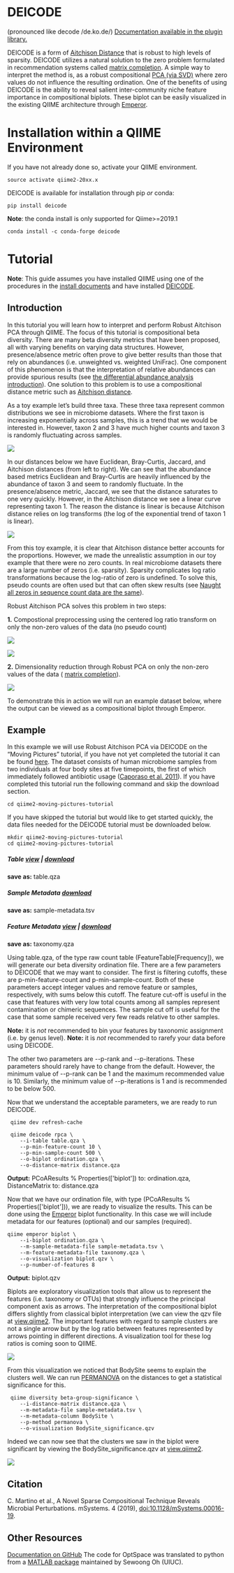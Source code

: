 # DEICODE
(pronounced like decode /de.ko.de/) 
[Documentation available in the plugin library.](https://library.qiime2.org/plugins/deicode/19/)

DEICODE is a form of [Aitchison Distance](https://en.wikipedia.org/wiki/Aitchison_geometry) that is robust to high levels of sparsity. DEICODE utilizes a natural solution to the zero problem formulated in recommendation systems  called [matrix completion]( https://arxiv.org/pdf/0906.2027.pdf). A simple way to interpret the method is, as a robust compositional [PCA (via SVD)]( https://en.wikipedia.org/wiki/Principal_component_analysis) where zero values do not influence the resulting ordination. One of the benefits of using DEICODE is the ability to reveal salient inter-community niche feature importance in compositional biplots. These biplot can be easily visualized in the existing QIIME architecture through [Emperor](https://docs.qiime2.org/2018.11/plugins/available/emperor/).

# Installation within a QIIME Environment

If you have not already done so, activate your QIIME environment.
```
source activate qiime2-20xx.x
```

DEICODE is available for installation through pip _or_ conda:

```
pip install deicode
```
 
**Note**:  the conda install is only supported for Qiime>=2019.1
```
conda install -c conda-forge deicode
```

# Tutorial 
**Note**: This guide assumes you have installed QIIME using one of the procedures in the [install documents](https://docs.qiime2.org/2019.1/install/) and have installed [DEICODE](https://library.qiime2.org/plugins/q2-deicode).

## Introduction 

In this tutorial you will learn how to interpret and perform Robust Aitchison PCA through QIIME. The focus of this tutorial is compositional beta diversity. There are many beta diversity metrics that have been proposed, all with varying benefits on varying data structures. However, presence/absence metric often prove to give better results than those that rely on abundances (i.e. unweighted vs. weighted UniFrac). One component of this phenomenon is that the interpretation of relative abundances can provide spurious results (see [the differential abundance analysis introduction](https://docs.qiime2.org/2019.1/tutorials/gneiss/)). One solution to this problem is to use a compositional distance metric such as [Aitchison distance](https://en.wikipedia.org/wiki/Aitchison_geometry). 


As a toy example let’s build three taxa. These three taxa represent common distributions we see in microbiome datasets. Where the first taxon is increasing exponentially across samples, this is a trend that we would be interested in. However, taxon 2 and 3 have much higher counts and taxon 3 is randomly fluctuating across samples.  

![](etc/img1.png)

In our distances below we have Euclidean, Bray-Curtis, Jaccard, and Aitchison distances (from left to right). We can see that the abundance based metrics Euclidean and Bray-Curtis are heavily influenced by the abundance of taxon 3 and seem to randomly fluctuate. In the presence/absence metric, Jaccard, we see that the distance saturates to one very quickly. However, in the Aitchison distance we see a linear curve representing taxon 1. The reason the distance is linear is because Aitchison distance relies on log transforms (the log of the exponential trend of taxon 1 is linear). 


![](etc/img2.png)

From this toy example, it is clear that Aitchison distance better accounts for the proportions. However, we made the unrealistic assumption in our toy example that there were no zero counts. In real microbiome datasets there are a large number of zeros (i.e. sparsity). Sparsity complicates log ratio transformations because the log-ratio of zero is undefined. To solve this, pseudo counts are often used but that can often skew results (see [Naught all zeros in sequence count data are the same](https://www.biorxiv.org/content/10.1101/477794v1)). 

Robust Aitchison PCA solves this problem in two steps:

**1.** Compostional preprocessing using the centered log ratio transform on only the non-zero values of the data (no pseudo count)

![](etc/img3.gif)

![](etc/img4.gif)

**2.** Dimensionality reduction through Robust PCA on only the non-zero values of the data ( [matrix completion]( https://arxiv.org/pdf/0906.2027.pdf)). 

![](etc/img5.gif)

To demonstrate this in action we will run an example dataset below, where the output can be viewed as a compositional biplot through Emperor. 

## Example 

In this example we will use Robust Aitchison PCA via DEICODE on the “Moving Pictures” tutorial, if you have not yet completed the tutorial it can be found [here](https://docs.qiime2.org/2019.1/tutorials/moving-pictures/). The dataset consists of human microbiome samples from two individuals at four body sites at five timepoints, the first of which immediately followed antibiotic usage ([Caporaso et al. 2011](https://www.ncbi.nlm.nih.gov/pubmed/21624126)). If you have completed this tutorial run the following command and skip the download section.

```shell
cd qiime2-moving-pictures-tutorial
```

If you have skipped the tutorial but would like to get started quickly, the data files needed for the DEICODE tutorial must be downloaded below.  

```shell
mkdir qiime2-moving-pictures-tutorial
cd qiime2-moving-pictures-tutorial
```

##### Table [view](https://view.qiime2.org/?src=https%3A%2F%2Fdocs.qiime2.org%2F2019.1%2Fdata%2Ftutorials%2Fmoving-pictures%2Ftable.qza) | [download](https://docs.qiime2.org/2019.1/data/tutorials/moving-pictures/table.qza)
**save as:** table.qza 

##### Sample Metadata [download](https://data.qiime2.org/2019.1/tutorials/moving-pictures/sample_metadata.tsv)
**save as:** sample-metadata.tsv

##### Feature Metadata  [view](https://view.qiime2.org/?src=https%3A%2F%2Fdocs.qiime2.org%2F2019.1%2Fdata%2Ftutorials%2Fmoving-pictures%2Ftaxonomy.qza) | [download](https://docs.qiime2.org/2019.1/data/tutorials/moving-pictures/taxonomy.qza)
**save as:** taxonomy.qza

Using table.qza, of the type raw count table (FeatureTable[Frequency]), we will generate our beta diversity ordination file. There are a few parameters to DEICODE that we may want to consider. The first is filtering cutoffs, these are p-min-feature-count and p-min-sample-count. Both of these parameters accept integer values and remove feature or samples, respectively, with sums below this cutoff. The feature cut-off is useful in the case that features with very low total counts among all samples represent contamination or chimeric sequences. The sample cut off is useful for the case that some sample received very few reads relative to other samples.

**Note:** it is _not_ recommended to bin your features by taxonomic assignment (i.e. by genus level). 
**Note:** it is _not_ recommended to rarefy your data before using DEICODE. 

The other two parameters are --p-rank and --p-iterations. These parameters should rarely have to change from the default. However, the minimum value of --p-rank can be 1 and the maximum recommended value is 10. Similarly, the minimum value of --p-iterations is 1 and is recommended to be below 500.  

Now that we understand the acceptable parameters, we are ready to run DEICODE.  

```shell
 qiime dev refresh-cache
```

```shell
 qiime deicode rpca \
    --i-table table.qza \
    --p-min-feature-count 10 \
    --p-min-sample-count 500 \
    --o-biplot ordination.qza \
    --o-distance-matrix distance.qza
```
**Output:** PCoAResults % Properties(['biplot']) to: ordination.qza, DistanceMatrix to: distance.qza

Now that we have our ordination file, with type (PCoAResults % Properties(['biplot'])), we are ready to visualize the results. This can be done using the [Emperor](https://docs.qiime2.org/2019.1/plugins/available/emperor/) biplot functionality. In this case we will include metadata for our features (optional) and our samples (required). 

```shell
qiime emperor biplot \
    --i-biplot ordination.qza \
    --m-sample-metadata-file sample-metadata.tsv \
    --m-feature-metadata-file taxonomy.qza \
    --o-visualization biplot.qzv \
    --p-number-of-features 8
```
**Output:** biplot.qzv

Biplots are exploratory visualization tools that allow us to represent the features (i.e. taxonomy or OTUs)  that strongly influence the principal component axis as arrows. The interpretation of the compositional biplot differs slightly from classical biplot interpretation (we can view the qzv file at [view.qiime2](https://view.qiime2.org). The important features with regard to sample clusters are not a single arrow but by the log ratio between features represented by arrows pointing in different directions. A visualization tool for these log ratios is coming soon to QIIME. 

![](etc/img8.png)

From this visualization we noticed that BodySite seems to explain the clusters well. We can run [PERMANOVA](https://docs.qiime2.org/2019.1/plugins/available/diversity/beta-group-significance/) on the distances to get a statistical significance for this. 

```shell
 qiime diversity beta-group-significance \
    --i-distance-matrix distance.qza \
    --m-metadata-file sample-metadata.tsv \
    --m-metadata-column BodySite \
    --p-method permanova \
    --o-visualization BodySite_significance.qzv
```

Indeed we can now see that the clusters we saw in the biplot were significant by viewing the BodySite_significance.qzv at [view.qiime2](https://view.qiime2.org).

![](etc/img9.png)

## Citation 

C. Martino et al., A Novel Sparse Compositional Technique Reveals Microbial Perturbations. mSystems. 4 (2019), [doi:10.1128/mSystems.00016-19](doi:10.1128/mSystems.00016-19).


## Other Resources

[Documentation on GitHub](https://github.com/biocore/DEICODE)
The code for OptSpace was translated to python from a [MATLAB package](http://swoh.web.engr.illinois.edu/software/optspace/code.html) maintained by Sewoong Oh (UIUC).

